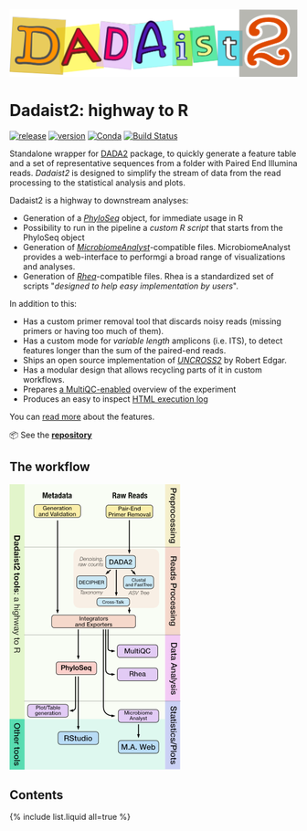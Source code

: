 <a href="https://quadram-institute-bioscience.github.io/dadaist2" description="Dadaist documentation">
<img src="dadaist.png">
</a>
<br/>

# Dadaist2: highway to R

[![release](https://img.shields.io/github/v/release/quadram-institute-bioscience/dadaist2?label=github%20release)](https://github.com/quadram-institute-bioscience/dadaist2/releases)
[![version](https://img.shields.io/conda/v/bioconda/dadaist2?label=bioconda)](https://bioconda.github.io/recipes/dadaist2/README.html)
[![Conda](https://img.shields.io/conda/dn/bioconda/dadaist2)](https://bioconda.github.io/recipes/dadaist2/README.html)
[![Build Status](https://www.travis-ci.com/quadram-institute-bioscience/dadaist2.svg?branch=master)](https://www.travis-ci.com/quadram-institute-bioscience/dadaist2)


Standalone wrapper for [DADA2](https://benjjneb.github.io/dada2/index.html) package, to quickly generate a feature table and a
set of representative sequences from a folder with Paired End Illumina reads.
*Dadaist2* is designed to simplify the stream of data from the read processing to the statistical analysis and plots.

Dadaist2 is a highway to downstream analyses:
* Generation of a [*PhyloSeq*](https://joey711.github.io/phyloseq/) object, for immediate usage in R
* Possibility to run in the pipeline a _custom R script_ that starts from the PhyloSeq object
* Generation of [*MicrobiomeAnalyst*](https://www.microbiomeanalyst.ca)-compatible files. MicrobiomeAnalyst provides a web-interface to performgi a broad range of visualizations and analyses.
* Generation of [*Rhea*](https://lagkouvardos.github.io/Rhea/)-compatible files. Rhea is a standardized set of scripts "_designed to help easy implementation by users_".

In addition to this:
* Has a custom primer removal tool that discards noisy reads (missing primers or having too much of them).
* Has a custom mode for _variable length_ amplicons (i.e. ITS), to detect features longer than the sum of the paired-end reads.
* Ships an open source implementation of *[UNCROSS2](https://www.biorxiv.org/content/10.1101/400762v1.full)* by Robert Edgar.
* Has a modular design that allows recycling parts of it in custom workflows.
* Prepares [a MultiQC-enabled](https://quadram-institute-bioscience.github.io/dadaist2/mqc/) overview of the experiment
* Produces an easy to inspect [HTML execution log](https://quadram-institute-bioscience.github.io/dadaist2/mqc/log.html)

You can [read more](introduction) about the features.

:package: See the **[repository](https://github.com/quadram-institute-bioscience/dadaist2)**


## The workflow

<img src="img/scheme_small.png">

## Contents

{% include list.liquid all=true %}
